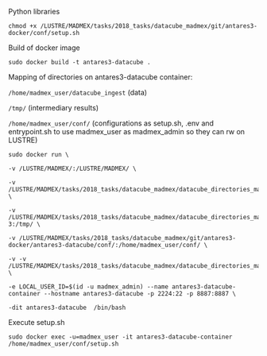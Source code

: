 
Python libraries

`chmod +x /LUSTRE/MADMEX/tasks/2018_tasks/datacube_madmex/git/antares3-docker/conf/setup.sh`

Build of docker image

`sudo docker build -t antares3-datacube .`


Mapping of directories on antares3-datacube container:

`/home/madmex_user/datacube_ingest` (data)


`/tmp/` (intermediary results)

`/home/madmex_user/conf/` (configurations as setup.sh, .env and entrypoint.sh to use madmex_user as madmex_admin so they can rw on LUSTRE)

```
sudo docker run \

-v /LUSTRE/MADMEX/:/LUSTRE/MADMEX/ \

-v /LUSTRE/MADMEX/tasks/2018_tasks/datacube_madmex/datacube_directories_mapping_docker/datacube_ingest:/home/madmex_user/datacube_ingest \

-v /LUSTRE/MADMEX/tasks/2018_tasks/datacube_madmex/datacube_directories_mapping_docker/tmp_antares-3:/tmp/ \

-v /LUSTRE/MADMEX/tasks/2018_tasks/datacube_madmex/git/antares3-docker/antares3-datacube/conf/:/home/madmex_user/conf/ \

-v -v /LUSTRE/MADMEX/tasks/2018_tasks/datacube_madmex/datacube_directories_mapping_docker_2/credentials:/home/madmex_user/credentials \

-e LOCAL_USER_ID=$(id -u madmex_admin) --name antares3-datacube-container --hostname antares3-datacube -p 2224:22 -p 8887:8887 \

-dit antares3-datacube  /bin/bash
```

Execute setup.sh

`sudo docker exec -u=madmex_user -it antares3-datacube-container /home/madmex_user/conf/setup.sh`
